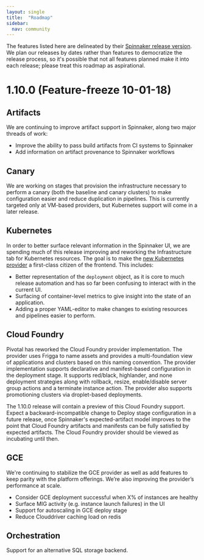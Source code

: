 ```yaml
---
layout: single
title:  "Roadmap"
sidebar:
  nav: community
---
```


The features listed here are delineated by their [Spinnaker release
version](https://www.spinnaker.io/community/releases/release-cadence/). We plan
our releases by dates rather than features to democratize the release process,
so it's possible that not all features planned make it into each release;
please treat this roadmap as aspirational.


<span class="begin-collapsible-section"></span>

# 1.10.0 (Feature-freeze 10-01-18)

## Artifacts

We are continuing to improve artifact support in Spinnaker, along two major
threads of work:
* Improve the ability to pass build artifacts from CI systems to Spinnaker
* Add information on artifact provenance to Spinnaker workflows

## Canary

We are working on stages that provision the infrastructure necessary to perform
a canary (both the baseline and canary clusters) to make configuration easier
and reduce duplication in pipelines. This is currently targeted only at
VM-based providers, but Kubernetes support will come in a later release.

## Kubernetes

In order to better surface relevant information in the Spinnaker UI, we are
spending much of this release improving and reworking the Infrastructure tab
for Kubernetes resources. The goal is to make the [new Kubernetes
  provider](/setup/install/providers/kubernetes-v2) a first-class citizen of
  the frontend. This includes:

* Better representation of the `deployment` object, as it is core to much
  release automation and has so far been confusing to interact with in the
  current UI.
* Surfacing of container-level metrics to give insight into the state of an
  application.
* Adding a proper YAML-editor to make changes to existing resources and
  pipelines easier to perform.

## Cloud Foundry

Pivotal has reworked the Cloud Foundry provider implementation. The provider
uses Frigga to name assets and provides a multi-foundation view of applications
and clusters based on this naming convention. The provider implementation
supports declarative and manifest-based configuration in the deployment stage.
It supports red/black, highlander, and none deployment strategies along with
rollback, resize, enable/disable server group actions and a terminate instance
action. The provider also supports promotioning clusters via droplet-based
deployments.

The 1.10.0 release will contain a preview of this Cloud Foundry support.
Expect a backward-incompatible change to Deploy stage configuration in a future
release, once Spinnaker's expected-artifact model improves to the point that
Cloud Foundry artifacts and manifests can be fully satisfied by expected
artifacts. The Cloud Foundry provider should be viewed as incubating until
then.

## GCE

We're continuing to stabilize the GCE provider as well as add features to
keep parity with the platform offerings. We’re also improving the provider’s
performance at scale.

* Consider GCE deployment successful when X% of instances are healthy
* Surface MIG activity (e.g. instance launch failures) in the UI
* Support for autoscaling in GCE deploy stage
* Reduce Clouddriver caching load on redis

## Orchestration

Support for an alternative SQL storage backend.

<span class="end-collapsible-section"></span>



